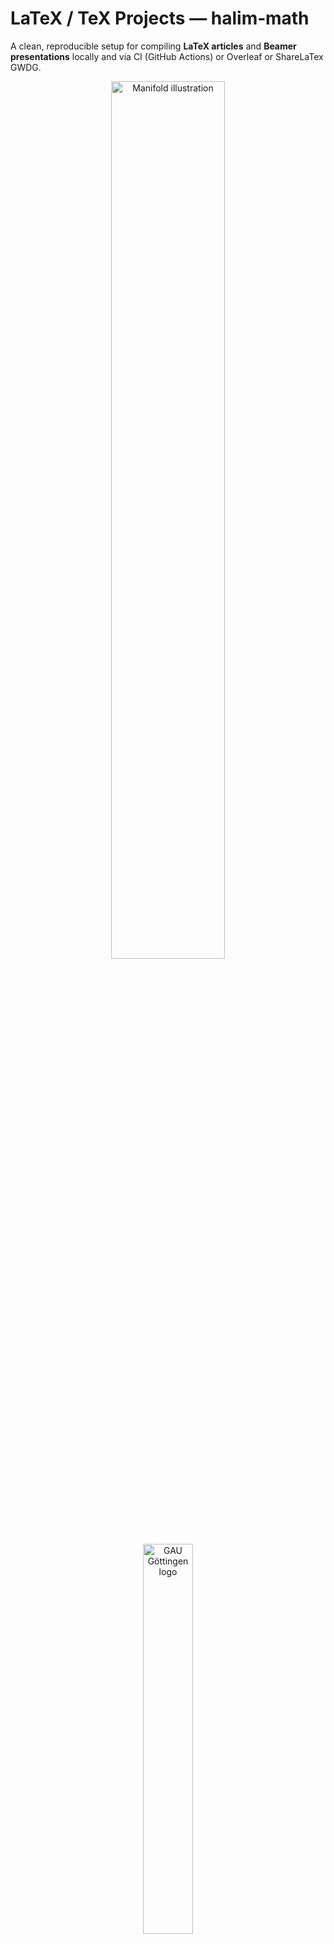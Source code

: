 # LaTeX / TeX Projects — **halim‑math**

A clean, reproducible setup for compiling **LaTeX articles** and **Beamer presentations** locally and via CI (GitHub Actions) or Overleaf or ShareLaTex GWDG.

<p align="center">
  <img src="manifold.png" alt="Manifold illustration" width="60%">
  <br>
  <img src="uni-goettingen-logo.jpg" alt="GAU Göttingen logo" width="40%">
</p>

---

## Repository layout


> Tip: If the repo grows, move graphics to `figures/` and bibliographies to `bib/`. Sources use **relative paths**, so re‑organising is straightforward.

---

## Requirements

- **TeX Live 2023+** (Linux/macOS) or **MiKTeX 22+** (Windows)
- Tools: **latexmk** (recommended), **biber** (if using `biblatex`)
- Common packages (usually preinstalled):  
  `booktabs, article, amsmath, amssymb, mathtools, pgfplots, cleverref, caption, microtype, adjustbox, array, inputenc, parskip, amsthm, amsfonts, graphicx, xcolor, hyperref, geometry, biblatex, beamer, tikz, pgfplots`

Keep your TeX distribution updated:

```bash
# TeX Live
tlmgr update --self --all
# MiKTeX → open MiKTeX Console → Updates
